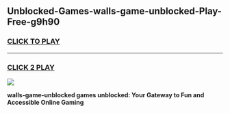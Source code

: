
## Unblocked-Games-walls-game-unblocked-Play-Free-g9h90
<h3>
<a href="https://premium76.site?title=walls-game-unblocked&ref=17A">CLICK TO PLAY</a></h3>
<hr>

<h3>
<a href="https://premium76.site?title=walls-game-unblocked&ref=17A">CLICK 2 PLAY</a>
  
</h3>

<a href="https://premium76.site?title=walls-game-unblocked&ref=17A"><img src="https://clearcache.store/games.png"></a>


**walls-game-unblocked games unblocked: Your Gateway to Fun and Accessible Online Gaming**
